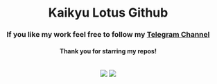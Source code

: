 <div align="center">
  
  # Kaikyu Lotus Github

  ### If you like my work feel free to follow my [Telegram Channel](https://t.me/Kaikyu)

  #### Thank you for starring my repos!
  \
  ![](https://github-readme-stats.vercel.app/api/top-langs/?username=KaikyuLotus&layout=compact&hide=c%2B%2B) ![](https://github-readme-stats.vercel.app/api?username=KaikyuLotus&show_icons=true&count_private=true&include_all_commits=true&hide=issues,contribs&hide_rank=true&line_height=26)
</div>

